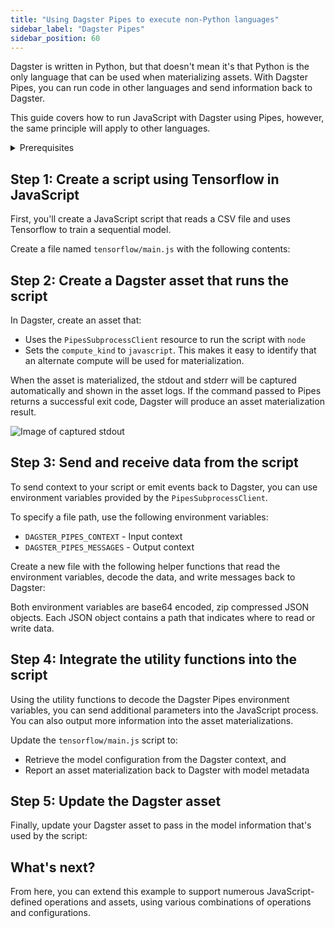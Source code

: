 ```yaml
---
title: "Using Dagster Pipes to execute non-Python languages"
sidebar_label: "Dagster Pipes"
sidebar_position: 60
---
```


Dagster is written in Python, but that doesn't mean it's that Python is the only language that can be used when materializing assets. With Dagster Pipes, you can run code in other languages and send information back to Dagster.

This guide covers how to run JavaScript with Dagster using Pipes, however, the same principle will apply to other languages.

<details>
<summary>Prerequisites</summary>

To follow this guide, you'll need:

- Familiarity with [Assets](/concepts/assets)
- A basic understanding of JavaScript and Node.js

To run the examples, you'll need to install:

- [Node.js](https://nodejs.org/en/download/package-manager/)
- The following packages:

   ```bash
   pip install dagster dagster-webserver tensorflow
   ```
</details>

## Step 1: Create a script using Tensorflow in JavaScript

First, you'll create a JavaScript script that reads a CSV file and uses Tensorflow to train a sequential model.

Create a file named `tensorflow/main.js` with the following contents:

<CodeExample filePath="guides/non-python/pipes-contrived-javascript.js" language="javascript" title="tensorflow/main.js" />

## Step 2: Create a Dagster asset that runs the script

In Dagster, create an asset that:

- Uses the `PipesSubprocessClient` resource to run the script with `node`
- Sets the `compute_kind` to `javascript`. This makes it easy to identify that an alternate compute will be used for materialization.

<CodeExample filePath="guides/non-python/pipes-asset.py" language="python" />

When the asset is materialized, the stdout and stderr will be captured automatically and shown in the asset logs. If the command passed to Pipes returns a successful exit code, Dagster will produce an asset materialization result.

![Image of captured stdout](/img/placeholder.svg)

## Step 3: Send and receive data from the script

To send context to your script or emit events back to Dagster, you can use environment variables provided by the `PipesSubprocessClient`.

To specify a file path, use the following environment variables:

- `DAGSTER_PIPES_CONTEXT` - Input context
- `DAGSTER_PIPES_MESSAGES` - Output context

Create a new file with the following helper functions that read the environment variables, decode the data, and write messages back to Dagster:

<CodeExample filePath="guides/non-python/pipes-javascript-utility.js" language="javascript" />

Both environment variables are base64 encoded, zip compressed JSON objects. Each JSON object contains a path that indicates where to read or write data.

## Step 4: Integrate the utility functions into the script

Using the utility functions to decode the Dagster Pipes environment variables, you can send additional parameters into the JavaScript process. You can also output more information into the asset materializations.

Update the `tensorflow/main.js` script to:

- Retrieve the model configuration from the Dagster context, and
- Report an asset materialization back to Dagster with model metadata

<CodeExample filePath="guides/non-python/pipes-full-featured-javascript.js" language="javascript" />

## Step 5: Update the Dagster asset

Finally, update your Dagster asset to pass in the model information that's used by the script:

<CodeExample filePath="guides/non-python/pipes-asset-with-context.py" language="python" />

## What's next?

From here, you can extend this example to support numerous JavaScript-defined operations and assets, using various combinations of operations and configurations.
